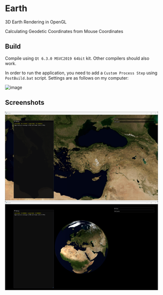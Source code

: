 # Earth
3D Earth Rendering in OpenGL

Calculating Geodetic Coordinates from Mouse Coordinates

## Build
Compile using `Qt 6.3.0 MSVC2019 64bit` kit. Other compilers should also work. 

In order to run the application, you need to add a `Custom Process Step` using `PostBuild.bat` script. Settings are as follows on my computer: 

![image](https://user-images.githubusercontent.com/53399385/199776781-4c2a06dc-2466-4ea4-b582-f5194be52e06.png)

## Screenshots
![](Screenshot_1.png)
![](Screenshot_2.png)
